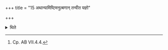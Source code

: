 +++
title = "15 अथान्यामिष्टिमनुल्बणान् तन्वीत यज्ञो"

+++

<details><summary>थिते</summary>

15. And then one should perform another defectless offering. For sacrifice is the expiation of the sacrifice.[^1]  


[^1]: Cp. AB VII.4.4.
</details>
